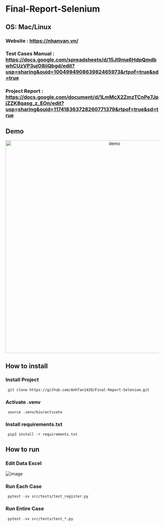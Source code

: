 # Final-Report-Selenium
## OS: Mac/Linux

### Website : https://nhanvan.vn/

### Test Cases Manual : https://docs.google.com/spreadsheets/d/15JI9ma6HdpQmdbwhCUzVP3ujO8iiQbgd/edit?usp=sharing&ouid=100499490863982465973&rtpof=true&sd=true

### Project Report : https://docs.google.com/document/d/1LmMcX2ZmzTCnPe7JpjZZK8qasg_z_EOn/edit?usp=sharing&ouid=117418363728260771379&rtpof=true&sd=true



## Demo

<p align="center">
  <img width="700" align="center" src="https://github.com/AnhTan1420/Final-Report-Selenium/blob/main/Demo_Doan.gif" alt="demo"/>
</p>

## How to install 
### Install Project 

```
 git clone https://github.com/AnhTan1420/Final-Report-Selenium.git
```

### Activate .venv

```
 source .venv/bin/activate
```

### Install requirements.txt

```
 pip3 install -r requirements.txt 
```

## How to run
### Edit Data Excel
![image](https://user-images.githubusercontent.com/58280404/233416297-c0b590f0-145f-41a7-a4b9-66c9fa85acbd.png)


### Run Each Case
```
 pytest -sv src/tests/test_register.py
```

### Run Entire Case
```
 pytest -sv src/tests/test_*.py
```
